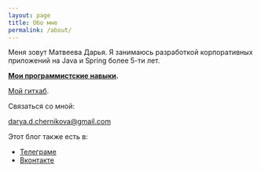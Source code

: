 ```yaml
---
layout: page
title: Обо мне
permalink: /about/
---
```


Меня зовут Матвеева Дарья. Я занимаюсь разработкой корпоративных приложений на Java и Spring более 5-ти
лет.

**[Мои программистские навыки](https://github.com/DMatveeva/My-Learning-Tracker#readme).**

[Мой гитхаб](https://github.com/DMatveeva).



Связаться со мной:

[darya.d.chernikova@gmail.com](mailto:darya.d.chernikova@gmail.com)

Этот блог также есть в:
- [Телеграме](https://t.me/+1yDPIJcF2PUxNDRi)
- [Вконтакте](https://vk.com/public222136703)

